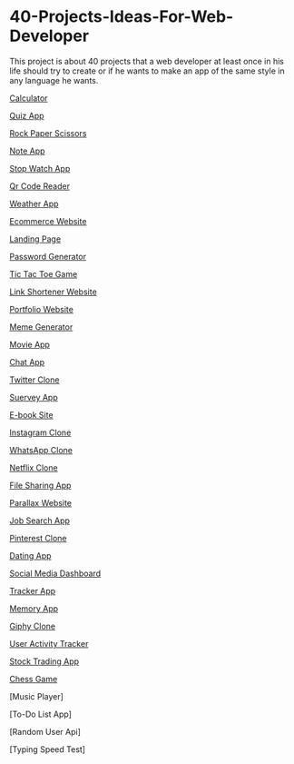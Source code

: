 # 40-Projects-Ideas-For-Web-Developer

This project is about 40 projects that a web developer at least once in his life should try to create or if he wants to make an app of the same style in any language he wants.

[Calculator](https://github.com/Amaranese/40-Projects-Ideas-For-Web-Developer/tree/main/Calculator)

[Quiz App](https://github.com/Amaranese/40-Projects-Ideas-For-Web-Developer/tree/main/Quiz%20App)

[Rock Paper Scissors](https://github.com/Amaranese/40-Projects-Ideas-For-Web-Developer/tree/main/Rock-Paper-Scissors)

[Note App](https://github.com/Amaranese/40-Projects-Ideas-For-Web-Developer/tree/main/Note%20App)

[Stop Watch App](https://github.com/Amaranese/40-Projects-Ideas-For-Web-Developer/tree/main/Stopwatch%20App)

[Qr Code Reader](https://github.com/Amaranese/40-Projects-Ideas-For-Web-Developer/tree/main/Qr%20Code%20Reader)

[Weather App](https://github.com/Amaranese/40-Projects-Ideas-For-Web-Developer/tree/main/Weather%20App)

[Ecommerce Website](https://github.com/Amaranese/40-Projects-Ideas-For-Web-Developer/tree/main/Ecommerce%20Website)

[Landing Page](https://github.com/Amaranese/40-Projects-Ideas-For-Web-Developer/tree/main/Landing%20Page)

[Password Generator](https://github.com/Amaranese/40-Projects-Ideas-For-Web-Developer/tree/main/Password%20Generator)

[Tic Tac Toe Game](https://github.com/Amaranese/40-Projects-Ideas-For-Web-Developer/tree/main/Tic%20Tac%20Toe%20Game)

[Link Shortener Website](https://github.com/Amaranese/40-Projects-Ideas-For-Web-Developer/tree/main/Link%20Shortener%20Website)

[Portfolio Website](https://github.com/Amaranese/40-Projects-Ideas-For-Web-Developer/tree/main/Portfolio%20Website)

[Meme Generator](https://github.com/Amaranese/40-Projects-Ideas-For-Web-Developer/tree/main/Meme%20Generator)

[Movie App](https://github.com/Amaranese/40-Projects-Ideas-For-Web-Developer/tree/main/Movie%20App)

[Chat App](https://github.com/Amaranese/40-Projects-Ideas-For-Web-Developer/tree/main/Chat%20App)

[Twitter Clone](https://github.com/Amaranese/40-Projects-Ideas-For-Web-Developer/tree/main/Twitter%20Clone)

[Suervey App](https://github.com/Amaranese/40-Projects-Ideas-For-Web-Developer/tree/main/Suervey%20App)

[E-book Site](https://github.com/Amaranese/40-Projects-Ideas-For-Web-Developer/tree/main/E-book%20Site)

[Instagram Clone](https://github.com/Amaranese/40-Projects-Ideas-For-Web-Developer/tree/main/Instagram%20Clone)

[WhatsApp Clone](https://github.com/Amaranese/40-Projects-Ideas-For-Web-Developer/tree/main/WhatsApp%20Clone)

[Netflix Clone](https://github.com/Amaranese/40-Projects-Ideas-For-Web-Developer/tree/main/Netflix%20Clone)

[File Sharing App](https://github.com/Amaranese/40-Projects-Ideas-For-Web-Developer/tree/main/File%20Sharing%20App)

[Parallax Website](https://github.com/Amaranese/40-Projects-Ideas-For-Web-Developer/tree/main/Parallax%20Website)

[Job Search App](https://github.com/Amaranese/40-Projects-Ideas-For-Web-Developer/tree/main/Job%20Search%20App)

[Pinterest Clone](https://github.com/Amaranese/40-Projects-Ideas-For-Web-Developer/tree/main/Pinterest%20Clone)

[Dating App](https://github.com/Amaranese/40-Projects-Ideas-For-Web-Developer/tree/main/Dating%20App)

[Social Media Dashboard](https://github.com/Amaranese/40-Projects-Ideas-For-Web-Developer/tree/main/Social%20Media%20Dashboard)

[Tracker App](https://github.com/Amaranese/40-Projects-Ideas-For-Web-Developer/tree/main/Tracker%20App)

[Memory App](https://github.com/Amaranese/40-Projects-Ideas-For-Web-Developer/tree/main/Memory%20App)

[Giphy Clone](https://github.com/Amaranese/40-Projects-Ideas-For-Web-Developer/tree/main/Giphy%20Clone)

[User Activity Tracker](https://github.com/Amaranese/40-Projects-Ideas-For-Web-Developer/tree/main/User%20Activity%20Tracker)

[Stock Trading App](https://github.com/Amaranese/40-Projects-Ideas-For-Web-Developer/tree/main/Stock%20Trading%20App)

[Chess Game](https://github.com/Amaranese/40-Projects-Ideas-For-Web-Developer/tree/main/Chess%20Game)

[Music Player]

[To-Do List App]

[Random User Api]

[Typing Speed Test]
